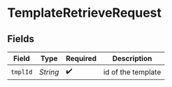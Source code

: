 # TemplateRetrieveRequest


## Fields

| Field              | Type               | Required           | Description        |
| ------------------ | ------------------ | ------------------ | ------------------ |
| `tmplId`           | *String*           | :heavy_check_mark: | id of the template |